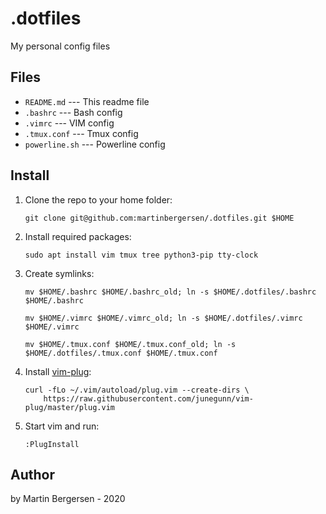 .dotfiles
=========

My personal config files

## Files

* `README.md` --- This readme file
* `.bashrc` --- Bash config
* `.vimrc` --- VIM config
* `.tmux.conf` --- Tmux config
* `powerline.sh` --- Powerline config

## Install

1. Clone the repo to your home folder:

   ```shell
   git clone git@github.com:martinbergersen/.dotfiles.git $HOME
   ```

2. Install required packages:

   ```shell
   sudo apt install vim tmux tree python3-pip tty-clock
   ```

3. Create symlinks:

    ```shell
    mv $HOME/.bashrc $HOME/.bashrc_old; ln -s $HOME/.dotfiles/.bashrc $HOME/.bashrc
    ```
    ```shell
    mv $HOME/.vimrc $HOME/.vimrc_old; ln -s $HOME/.dotfiles/.vimrc $HOME/.vimrc
    ```
    ```shell
    mv $HOME/.tmux.conf $HOME/.tmux.conf_old; ln -s $HOME/.dotfiles/.tmux.conf $HOME/.tmux.conf
    ```

4. Install [vim-plug](https://github.com/junegunn/vim-plug):

   ```shell
   curl -fLo ~/.vim/autoload/plug.vim --create-dirs \
       https://raw.githubusercontent.com/junegunn/vim-plug/master/plug.vim
   ```

5. Start vim and run:

    ```shell
    :PlugInstall
    ```

## Author

by Martin Bergersen - 2020
